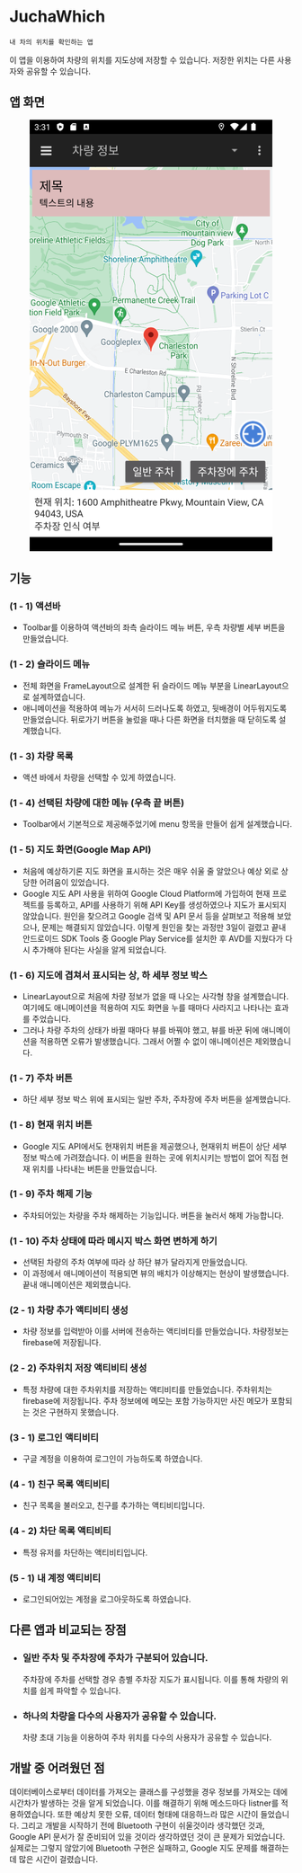 JuchaWhich
===
`내 차의 위치를 확인하는 앱`

이 앱을 이용하여 차량의 위치를 지도상에 저장할 수 있습니다. 저장한 위치는 다른 사용자와 공유할 수 있습니다.


## 앱 화면

<center>
<img src="https://github.com/simjeehoon/JuchaWhich/blob/develop/preview.png?raw=true" title="주차위치 앱 화면" alt="goob"></img><br/>
</center>


## 기능
### (1 - 1) 액션바
+ Toolbar를 이용하여 액션바의 좌측 슬라이드 메뉴 버튼, 우측 차량별 세부 버튼을 만들었습니다.

### (1 - 2) 슬라이드 메뉴
+ 전체 화면을 FrameLayout으로 설계한 뒤 슬라이드 메뉴 부분을 LinearLayout으로 설계하였습니다.
+ 애니메이션을 적용하여 메뉴가 서서히 드러나도록 하였고, 뒷배경이 어두워지도록 만들었습니다. 뒤로가기 버튼을 눌렀을 때나 다른 화면을 터치했을 때 닫히도록 설계했습니다.

### (1 - 3) 차량 목록 
+ 액션 바에서 차량을 선택할 수 있게 하였습니다.

### (1 - 4) 선택된 차량에 대한 메뉴 (우측 끝 버튼) 
+ Toolbar에서 기본적으로 제공해주었기에 menu 항목을 만들어 쉽게 설계했습니다.

### (1 - 5) 지도 화면(Google Map API)
+ 처음에 예상하기론 지도 화면을 표시하는 것은 매우 쉬울 줄 알았으나 예상 외로 상당한 어려움이 있었습니다. 
+ Google 지도 API 사용을 위하여 Google Cloud Platform에 가입하여 현재 프로젝트를 등록하고, API를 사용하기 위해 API Key를 생성하였으나 지도가 표시되지 않았습니다. 원인을 찾으려고 Google 검색 및 API 문서 등을 살펴보고 적용해 보았으나, 문제는 해결되지 않았습니다. 이렇게 원인을 찾는 과정만 3일이 걸렸고 끝내 안드로이드 SDK Tools 중 Google Play Service를 설치한 후 AVD를 지웠다가 다시 추가해야 된다는 사실을 알게 되었습니다. 

### (1 - 6) 지도에 겹쳐서 표시되는 상, 하 세부 정보 박스 
+ LinearLayout으로 처음에 차량 정보가 없을 때 나오는 사각형 창을 설계했습니다. 여기에도 애니메이션을 적용하여 지도 화면을 누를 때마다 사라지고 나타나는 효과를 주었습니다. 
+ 그러나 차량 주차의 상태가 바뀔 때마다 뷰를 바꿔야 했고, 뷰를 바꾼 뒤에 애니메이션을 적용하면 오류가 발생했습니다. 그래서 어쩔 수 없이 애니메이션은 제외했습니다.

### (1 - 7) 주차 버튼
+ 하단 세부 정보 박스 위에 표시되는 일반 주차, 주차장에 주차 버튼을 설계했습니다.

### (1 - 8) 현재 위치 버튼
+ Google 지도 API에서도 현재위치 버튼을 제공했으나, 현재위치 버튼이 상단 세부 정보 박스에 가려졌습니다. 이 버튼을 원하는 곳에 위치시키는 방법이 없어 직접 현재 위치를 나타내는 버튼을 만들었습니다.

### (1 - 9) 주차 해제 기능
+ 주차되어있는 차량을 주차 해제하는 기능입니다. 버튼을 눌러서 해제 가능합니다.

### (1 - 10) 주차 상태에 따라 메시지 박스 화면 변하게 하기
+ 선택된 차량의 주차 여부에 따라 상 하단 뷰가 달라지게 만들었습니다.
+ 이 과정에서 애니메이션이 적용되면 뷰의 배치가 이상해지는 현상이 발생했습니다. 끝내 애니메이션은 제외했습니다.

### (2 - 1) 차량 추가 액티비티 생성
+ 차량 정보를 입력받아 이를 서버에 전송하는 액티비티를 만들었습니다. 차량정보는 firebase에 저장됩니다.

### (2 - 2) 주차위치 저장 액티비티 생성
+ 특정 차량에 대한 주차위치를 저장하는 액티비티를 만들었습니다. 주차위치는 firebase에 저장됩니다. 주차 정보에에 메모는 포함 가능하지만 사진 메모가 포함되는 것은 구현하지 못했습니다.

### (3 - 1) 로그인 액티비티
+ 구글 계정을 이용하여 로그인이 가능하도록 하였습니다.

### (4 - 1) 친구 목록 액티비티
+ 친구 목록을 불러오고, 친구를 추가하는 액티비티입니다.

### (4 - 2) 차단 목록 액티비티
+ 특정 유저를 차단하는 액티비티입니다.

### (5 - 1) 내 계정 액티비티
+ 로그인되어있는 계정을 로그아웃하도록 하였습니다.

## 다른 앱과 비교되는 장점
+ ### 일반 주차 및 주차장에 주차가 구분되어 있습니다.
    주차장에 주차를 선택할 경우 층별 주차장 지도가 표시됩니다. 이를 통해 차량의 위치를 쉽게 파악할 수 있습니다.
+ ### 하나의 차량을 다수의 사용자가 공유할 수 있습니다.
    차량 초대 기능을 이용하여 주차 위치를 다수의 사용자가 공유할 수 있습니다.


개발 중 어려웠던 점
---
 데이터베이스로부터 데이터를 가져오는 클래스를 구성했을 경우 정보를 가져오는 데에 시간차가 발생하는 것을 알게 되었습니다. 이를 해결하기 위해 메소드마다 listner를 적용하였습니다. 또한 예상치 못한 오류, 데이터 형태에 대응하느라 많은 시간이 들었습니다.
 그리고 개발을 시작하기 전에 Bluetooth 구현이 쉬울것이라 생각했던 것과, Google API 문서가 잘 준비되어 있을 것이라 생각하였던 것이 큰 문제가 되었습니다. 실제로는 그렇지 않았기에 Bluetooth 구현은 실패하고, Google 지도 문제를 해결하는데 많은 시간이 걸렸습니다.  
